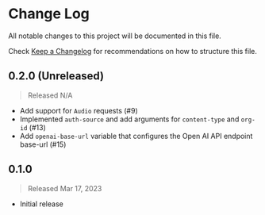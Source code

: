# Change Log

All notable changes to this project will be documented in this file.

Check [Keep a Changelog](http://keepachangelog.com/) for recommendations on how to structure this file.


## 0.2.0 (Unreleased)
> Released N/A

* Add support for `Audio` requests (#9)
* Implemented `auth-source` and add arguments for `content-type` and `org-id` (#13)
* Add `openai-base-url` variable that configures the Open AI API endpoint base-url (#15)

## 0.1.0
> Released Mar 17, 2023

* Initial release

